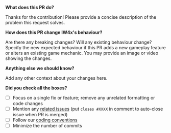 **What does this PR do?**

Thanks for the contribution! Please provide a concise description of the problem this request solves.

**How does this PR change IW4x's behaviour?**

Are there any breaking changes? Will any existing behaviour change?
Specify the new expected behaviour if this PR adds a new gameplay feature or alters an existing game mechanic. You may provide an image or video showing the changes.

**Anything else we should know?**

Add any other context about your changes here.

**Did you check all the boxes?**

- [ ] Focus on a single fix or feature; remove any unrelated formatting or code changes
- [ ] Mention any [related issues](https://github.com/XLabsProject/iw4x-client/issues) (put `closes #XXXX` in comment to auto-close issue when PR is merged)
- [ ] Follow our [coding conventions](https://github.com/XLabsProject/iw4x-client/blob/master/CODESTYLE.md)
- [ ] Minimize the number of commits
